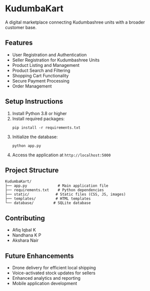 # KudumbaKart

A digital marketplace connecting Kudumbashree units with a broader customer base.

## Features

- User Registration and Authentication
- Seller Registration for Kudumbashree Units
- Product Listing and Management
- Product Search and Filtering
- Shopping Cart Functionality
- Secure Payment Processing
- Order Management

## Setup Instructions

1. Install Python 3.8 or higher
2. Install required packages:
   ```
   pip install -r requirements.txt
   ```
3. Initialize the database:
   ```
   python app.py
   ```
4. Access the application at `http://localhost:5000`

## Project Structure

```
KudumbaKart/
├── app.py              # Main application file
├── requirements.txt    # Python dependencies
├── static/            # Static files (CSS, JS, images)
├── templates/         # HTML templates
└── database/         # SQLite database
```

## Contributing

- Afiq Iqbal K
- Nandhana K P
- Akshara Nair

## Future Enhancements

- Drone delivery for efficient local shipping
- Voice-activated stock updates for sellers
- Enhanced analytics and reporting
- Mobile application development
